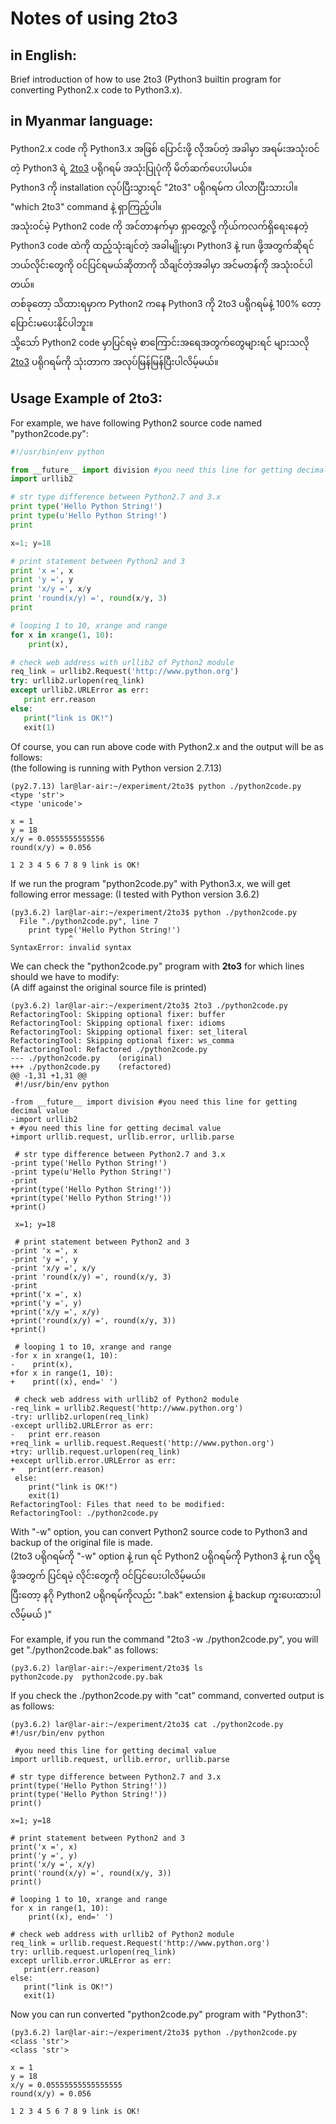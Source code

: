 # Notes of using 2to3

## in English:
Brief introduction of how to use 2to3 (Python3 builtin program for converting Python2.x code to Python3.x).

## in Myanmar language:
Python2.x code ကို Python3.x အဖြစ် ပြောင်းဖို့ လိုအပ်တဲ့ အခါမှာ အရမ်းအသုံးဝင်တဲ့ Python3 ရဲ့ [2to3](https://docs.python.org/2/library/2to3.html) ပရိုဂရမ် အသုံးပြုပုံကို မိတ်ဆက်ပေးပါမယ်။  
Python3 ကို installation လုပ်ပြီးသွားရင် "2to3" ပရိုဂရမ်က ပါလာပြီးသားပါ။ "which 2to3" command နဲ့ ရှာကြည့်ပါ။    
အသုံးဝင်မဲ့ Python2 code ကို အင်တာနက်မှာ ရှာတွေ့လို့ ကိုယ်ကလက်ရှိရေးနေတဲ့ Python3 code ထဲကို ထည့်သုံးချင်တဲ့ အခါမျိုးမှာ၊ Python3 နဲ့ run ဖို့အတွက်ဆိုရင် ဘယ်လိုင်းတွေကို ဝင်ပြင်ရမယ်ဆိုတာကို သိချင်တဲ့အခါမှာ အင်မတန်ကို အသုံးဝင်ပါတယ်။  
တစ်ခုတော့ သိထားရမှာက Python2 ကနေ Python3 ကို 2to3 ပရိုဂရမ်နဲ့ 100% တော့ ပြောင်းမပေးနိုင်ပါဘူး။  
သို့သော် Python2 code မှာပြင်ရမဲ့ စာကြောင်းအရေအတွက်တွေများရင် များသလို [2to3](https://docs.python.org/2/library/2to3.html) ပရိုဂရမ်ကို သုံးတာက အလုပ်မြန်မြန်ပြီးပါလိမ့်မယ်။  

## Usage Example of 2to3:  
For example, we have following Python2 source code named "python2code.py":  

```python
#!/usr/bin/env python

from __future__ import division #you need this line for getting decimal value
import urllib2

# str type difference between Python2.7 and 3.x
print type('Hello Python String!')
print type(u'Hello Python String!')
print

x=1; y=18

# print statement between Python2 and 3
print 'x =', x
print 'y =', y
print 'x/y =', x/y
print 'round(x/y) =', round(x/y, 3)
print

# looping 1 to 10, xrange and range
for x in xrange(1, 10):
    print(x),

# check web address with urllib2 of Python2 module
req_link = urllib2.Request('http://www.python.org')
try: urllib2.urlopen(req_link)
except urllib2.URLError as err:
   print err.reason
else:
   print("link is OK!")
   exit(1)

```

Of course, you can run above code with Python2.x and the output will be as follows:  
(the following is running with Python version 2.7.13)  

```
(py2.7.13) lar@lar-air:~/experiment/2to3$ python ./python2code.py 
<type 'str'>
<type 'unicode'>

x = 1
y = 18
x/y = 0.0555555555556
round(x/y) = 0.056

1 2 3 4 5 6 7 8 9 link is OK!
```

If we run the program "python2code.py" with Python3.x, we will get following error message:
(I tested with Python version 3.6.2)  

```
(py3.6.2) lar@lar-air:~/experiment/2to3$ python ./python2code.py 
  File "./python2code.py", line 7
    print type('Hello Python String!')
             ^
SyntaxError: invalid syntax
```

We can check the "python2code.py" program with **2to3** for which lines should we have to modify:  
(A diff against the original source file is printed)  

```
(py3.6.2) lar@lar-air:~/experiment/2to3$ 2to3 ./python2code.py 
RefactoringTool: Skipping optional fixer: buffer
RefactoringTool: Skipping optional fixer: idioms
RefactoringTool: Skipping optional fixer: set_literal
RefactoringTool: Skipping optional fixer: ws_comma
RefactoringTool: Refactored ./python2code.py
--- ./python2code.py	(original)
+++ ./python2code.py	(refactored)
@@ -1,31 +1,31 @@
 #!/usr/bin/env python
 
-from __future__ import division #you need this line for getting decimal value
-import urllib2
+ #you need this line for getting decimal value
+import urllib.request, urllib.error, urllib.parse
 
 # str type difference between Python2.7 and 3.x
-print type('Hello Python String!')
-print type(u'Hello Python String!')
-print
+print(type('Hello Python String!'))
+print(type('Hello Python String!'))
+print()
 
 x=1; y=18
 
 # print statement between Python2 and 3
-print 'x =', x
-print 'y =', y
-print 'x/y =', x/y
-print 'round(x/y) =', round(x/y, 3)
-print
+print('x =', x)
+print('y =', y)
+print('x/y =', x/y)
+print('round(x/y) =', round(x/y, 3))
+print()
 
 # looping 1 to 10, xrange and range
-for x in xrange(1, 10):
-    print(x),
+for x in range(1, 10):
+    print((x), end=' ')
 
 # check web address with urllib2 of Python2 module
-req_link = urllib2.Request('http://www.python.org')
-try: urllib2.urlopen(req_link)
-except urllib2.URLError as err:
-   print err.reason   
+req_link = urllib.request.Request('http://www.python.org')
+try: urllib.request.urlopen(req_link)
+except urllib.error.URLError as err:
+   print(err.reason)   
 else:
    print("link is OK!")
    exit(1)
RefactoringTool: Files that need to be modified:
RefactoringTool: ./python2code.py
```

With "-w" option, you can convert Python2 source code to Python3 and backup of the original file is made.  
(2to3 ပရိုဂရမ်ကို "-w" option နဲ့ run ရင် Python2 ပရိုဂရမ်ကို Python3 နဲ့ run လို့ရဖို့အတွက် ပြင်ရမဲ့ လိုင်းတွေကို ဝင်ပြင်ပေးပါလိမ့်မယ်။  
ပြီးတော့ နဂို Python2 ပရိုဂရမ်ကိုလည်း ".bak" extension နဲ့ backup ကူးပေးထားပါလိမ့်မယ် )"  

For example, if you run the command "2to3 -w ./python2code.py", you will get "./python2code.bak" as follows:  

```
(py3.6.2) lar@lar-air:~/experiment/2to3$ ls
python2code.py  python2code.py.bak
```

If you check the ./python2code.py with "cat" command, converted output is as follows:  

```
(py3.6.2) lar@lar-air:~/experiment/2to3$ cat ./python2code.py
#!/usr/bin/env python

 #you need this line for getting decimal value
import urllib.request, urllib.error, urllib.parse

# str type difference between Python2.7 and 3.x
print(type('Hello Python String!'))
print(type('Hello Python String!'))
print()

x=1; y=18

# print statement between Python2 and 3
print('x =', x)
print('y =', y)
print('x/y =', x/y)
print('round(x/y) =', round(x/y, 3))
print()

# looping 1 to 10, xrange and range
for x in range(1, 10):
    print((x), end=' ')

# check web address with urllib2 of Python2 module
req_link = urllib.request.Request('http://www.python.org')
try: urllib.request.urlopen(req_link)
except urllib.error.URLError as err:
   print(err.reason)   
else:
   print("link is OK!")
   exit(1)
```

Now you can run converted "python2code.py" program with "Python3":  

```
(py3.6.2) lar@lar-air:~/experiment/2to3$ python ./python2code.py 
<class 'str'>
<class 'str'>

x = 1
y = 18
x/y = 0.05555555555555555
round(x/y) = 0.056

1 2 3 4 5 6 7 8 9 link is OK!
```
